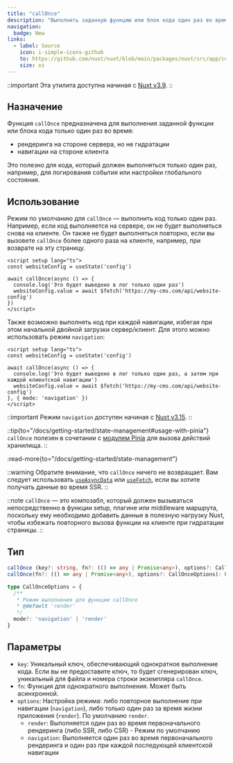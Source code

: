 ```yaml
---
title: "callOnce"
description: "Выполнить заданную функцию или блок кода один раз во время SSR или CSR."
navigation:
  badge: New
links:
  - label: Source
    icon: i-simple-icons-github
    to: https://github.com/nuxt/nuxt/blob/main/packages/nuxt/src/app/composables/once.ts
    size: xs
---
```


::important
Эта утилита доступна начиная с [Nuxt v3.9](/blog/v3-9).
::

## Назначение

Функция `callOnce` предназначена для выполнения заданной функции или блока кода только один раз во время:
- рендеринга на стороне сервера, но не гидратации
- навигации на стороне клиента

Это полезно для кода, который должен выполняться только один раз, например, для логирования события или настройки глобального состояния.

## Использование

Режим по умолчанию для `callOnce` — выполнить код только один раз. Например, если код выполняется на сервере, он не будет выполняться снова на клиенте. Он также не будет выполняться повторно, если вы вызовете `callOnce` более одного раза на клиенте, например, при возврате на эту страницу.

```vue [app.vue]
<script setup lang="ts">
const websiteConfig = useState('config')

await callOnce(async () => {
  console.log('Это будет выведено в лог только один раз')
  websiteConfig.value = await $fetch('https://my-cms.com/api/website-config')
})
</script>
```

Также возможно выполнять код при каждой навигации, избегая при этом начальной двойной загрузки сервер/клиент. Для этого можно использовать режим `navigation`:

```vue [app.vue]
<script setup lang="ts">
const websiteConfig = useState('config')

await callOnce(async () => {
  console.log('Это будет выведено в лог только один раз, а затем при каждой клиентской навигации')
  websiteConfig.value = await $fetch('https://my-cms.com/api/website-config')
}, { mode: 'navigation' })
</script>
```

::important
Режим `navigation` доступен начиная с [Nuxt v3.15](/blog/v3-15).
::

::tip{to="/docs/getting-started/state-management#usage-with-pinia"}
`callOnce` полезен в сочетании с [модулем Pinia](/modules/pinia) для вызова действий хранилища.
::

:read-more{to="/docs/getting-started/state-management"}

::warning
Обратите внимание, что `callOnce` ничего не возвращает. Вам следует использовать [`useAsyncData`](/docs/api/composables/use-async-data) или [`useFetch`](/docs/api/composables/use-fetch), если вы хотите получать данные во время SSR.
::

::note
`callOnce` — это композабл, который должен вызываться непосредственно в функции setup, плагине или middleware маршрута, поскольку ему необходимо добавить данные в полезную нагрузку Nuxt, чтобы избежать повторного вызова функции на клиенте при гидратации страницы.
::

## Тип

```ts
callOnce (key?: string, fn?: (() => any | Promise<any>), options?: CallOnceOptions): Promise<void>
callOnce(fn?: (() => any | Promise<any>), options?: CallOnceOptions): Promise<void>

type CallOnceOptions = {
  /**
   * Режим выполнения для функции callOnce
   * @default 'render'
   */
  mode?: 'navigation' | 'render'
}
```

## Параметры

- `key`: Уникальный ключ, обеспечивающий однократное выполнение кода. Если вы не предоставите ключ, то будет сгенерирован ключ, уникальный для файла и номера строки экземпляра `callOnce`.
- `fn`: Функция для однократного выполнения. Может быть асинхронной.
- `options`: Настройка режима: либо повторное выполнение при навигации (`navigation`), либо только один раз за время жизни приложения (`render`). По умолчанию `render`.
  - `render`: Выполняется один раз во время первоначального рендеринга (либо SSR, либо CSR) - Режим по умолчанию
  - `navigation`: Выполняется один раз во время первоначального рендеринга и один раз при каждой последующей клиентской навигации